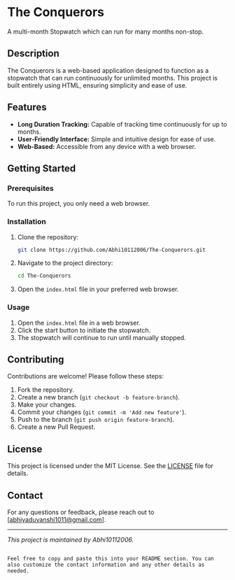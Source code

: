 # The Conquerors

A multi-month Stopwatch which can run for many months non-stop.

## Description

The Conquerors is a web-based application designed to function as a stopwatch that can run continuously for unlimited months. This project is built entirely using HTML, ensuring simplicity and ease of use.

## Features

- **Long Duration Tracking:** Capable of tracking time continuously for up to months.
- **User-Friendly Interface:** Simple and intuitive design for ease of use.
- **Web-Based:** Accessible from any device with a web browser.

## Getting Started

### Prerequisites

To run this project, you only need a web browser.

### Installation

1. Clone the repository:

   ```bash
   git clone https://github.com/Abhi10112006/The-Conquerors.git
   ```

2. Navigate to the project directory:

   ```bash
   cd The-Conquerors
   ```

3. Open the `index.html` file in your preferred web browser.

### Usage

1. Open the `index.html` file in a web browser.
2. Click the start button to initiate the stopwatch.
3. The stopwatch will continue to run until manually stopped.

## Contributing

Contributions are welcome! Please follow these steps:

1. Fork the repository.
2. Create a new branch (`git checkout -b feature-branch`).
3. Make your changes.
4. Commit your changes (`git commit -m 'Add new feature'`).
5. Push to the branch (`git push origin feature-branch`).
6. Create a new Pull Request.

## License

This project is licensed under the MIT License. See the [LICENSE](LICENSE) file for details.

## Contact

For any questions or feedback, please reach out to [abhiyaduvanshi1011@gmail.com].

---

*This project is maintained by Abhi10112006.*
```

Feel free to copy and paste this into your README section. You can also customize the contact information and any other details as needed.
